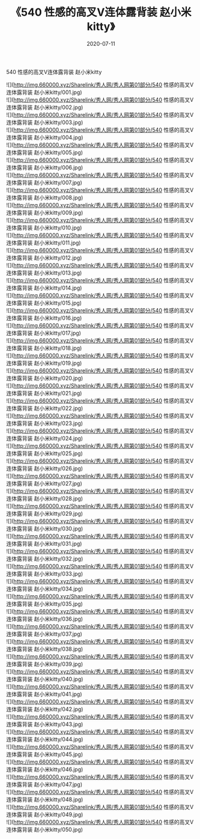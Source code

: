 ﻿---
layout: post
title:  《540 性感的高叉V连体露背装 赵小米kitty》
date:   2020-07-11
img: http://img.660000.xyz/Sharelink/秀人网/秀人网第01部分/540 性感的高叉V连体露背装 赵小米kitty/000.jpg
categories: [美女, 清纯, 唯美]
---

540 性感的高叉V连体露背装 赵小米kitty

  ![](http://img.660000.xyz/Sharelink/秀人网/秀人网第01部分/540 性感的高叉V连体露背装 赵小米kitty/001.jpg) <br> ![](http://img.660000.xyz/Sharelink/秀人网/秀人网第01部分/540 性感的高叉V连体露背装 赵小米kitty/002.jpg) <br> ![](http://img.660000.xyz/Sharelink/秀人网/秀人网第01部分/540 性感的高叉V连体露背装 赵小米kitty/003.jpg) <br> ![](http://img.660000.xyz/Sharelink/秀人网/秀人网第01部分/540 性感的高叉V连体露背装 赵小米kitty/004.jpg) <br> ![](http://img.660000.xyz/Sharelink/秀人网/秀人网第01部分/540 性感的高叉V连体露背装 赵小米kitty/005.jpg) <br> ![](http://img.660000.xyz/Sharelink/秀人网/秀人网第01部分/540 性感的高叉V连体露背装 赵小米kitty/006.jpg) <br> ![](http://img.660000.xyz/Sharelink/秀人网/秀人网第01部分/540 性感的高叉V连体露背装 赵小米kitty/007.jpg) <br> ![](http://img.660000.xyz/Sharelink/秀人网/秀人网第01部分/540 性感的高叉V连体露背装 赵小米kitty/008.jpg) <br> ![](http://img.660000.xyz/Sharelink/秀人网/秀人网第01部分/540 性感的高叉V连体露背装 赵小米kitty/009.jpg) <br> ![](http://img.660000.xyz/Sharelink/秀人网/秀人网第01部分/540 性感的高叉V连体露背装 赵小米kitty/010.jpg) <br> ![](http://img.660000.xyz/Sharelink/秀人网/秀人网第01部分/540 性感的高叉V连体露背装 赵小米kitty/011.jpg) <br> ![](http://img.660000.xyz/Sharelink/秀人网/秀人网第01部分/540 性感的高叉V连体露背装 赵小米kitty/012.jpg) <br> ![](http://img.660000.xyz/Sharelink/秀人网/秀人网第01部分/540 性感的高叉V连体露背装 赵小米kitty/013.jpg) <br> ![](http://img.660000.xyz/Sharelink/秀人网/秀人网第01部分/540 性感的高叉V连体露背装 赵小米kitty/014.jpg) <br> ![](http://img.660000.xyz/Sharelink/秀人网/秀人网第01部分/540 性感的高叉V连体露背装 赵小米kitty/015.jpg) <br> ![](http://img.660000.xyz/Sharelink/秀人网/秀人网第01部分/540 性感的高叉V连体露背装 赵小米kitty/016.jpg) <br> ![](http://img.660000.xyz/Sharelink/秀人网/秀人网第01部分/540 性感的高叉V连体露背装 赵小米kitty/017.jpg) <br> ![](http://img.660000.xyz/Sharelink/秀人网/秀人网第01部分/540 性感的高叉V连体露背装 赵小米kitty/018.jpg) <br> ![](http://img.660000.xyz/Sharelink/秀人网/秀人网第01部分/540 性感的高叉V连体露背装 赵小米kitty/019.jpg) <br> ![](http://img.660000.xyz/Sharelink/秀人网/秀人网第01部分/540 性感的高叉V连体露背装 赵小米kitty/020.jpg) <br> ![](http://img.660000.xyz/Sharelink/秀人网/秀人网第01部分/540 性感的高叉V连体露背装 赵小米kitty/021.jpg) <br> ![](http://img.660000.xyz/Sharelink/秀人网/秀人网第01部分/540 性感的高叉V连体露背装 赵小米kitty/022.jpg) <br> ![](http://img.660000.xyz/Sharelink/秀人网/秀人网第01部分/540 性感的高叉V连体露背装 赵小米kitty/023.jpg) <br> ![](http://img.660000.xyz/Sharelink/秀人网/秀人网第01部分/540 性感的高叉V连体露背装 赵小米kitty/024.jpg) <br> ![](http://img.660000.xyz/Sharelink/秀人网/秀人网第01部分/540 性感的高叉V连体露背装 赵小米kitty/025.jpg) <br> ![](http://img.660000.xyz/Sharelink/秀人网/秀人网第01部分/540 性感的高叉V连体露背装 赵小米kitty/026.jpg) <br> ![](http://img.660000.xyz/Sharelink/秀人网/秀人网第01部分/540 性感的高叉V连体露背装 赵小米kitty/027.jpg) <br> ![](http://img.660000.xyz/Sharelink/秀人网/秀人网第01部分/540 性感的高叉V连体露背装 赵小米kitty/028.jpg) <br> ![](http://img.660000.xyz/Sharelink/秀人网/秀人网第01部分/540 性感的高叉V连体露背装 赵小米kitty/029.jpg) <br> ![](http://img.660000.xyz/Sharelink/秀人网/秀人网第01部分/540 性感的高叉V连体露背装 赵小米kitty/030.jpg) <br> ![](http://img.660000.xyz/Sharelink/秀人网/秀人网第01部分/540 性感的高叉V连体露背装 赵小米kitty/031.jpg) <br> ![](http://img.660000.xyz/Sharelink/秀人网/秀人网第01部分/540 性感的高叉V连体露背装 赵小米kitty/032.jpg) <br> ![](http://img.660000.xyz/Sharelink/秀人网/秀人网第01部分/540 性感的高叉V连体露背装 赵小米kitty/033.jpg) <br> ![](http://img.660000.xyz/Sharelink/秀人网/秀人网第01部分/540 性感的高叉V连体露背装 赵小米kitty/034.jpg) <br> ![](http://img.660000.xyz/Sharelink/秀人网/秀人网第01部分/540 性感的高叉V连体露背装 赵小米kitty/035.jpg) <br> ![](http://img.660000.xyz/Sharelink/秀人网/秀人网第01部分/540 性感的高叉V连体露背装 赵小米kitty/036.jpg) <br> ![](http://img.660000.xyz/Sharelink/秀人网/秀人网第01部分/540 性感的高叉V连体露背装 赵小米kitty/037.jpg) <br> ![](http://img.660000.xyz/Sharelink/秀人网/秀人网第01部分/540 性感的高叉V连体露背装 赵小米kitty/038.jpg) <br> ![](http://img.660000.xyz/Sharelink/秀人网/秀人网第01部分/540 性感的高叉V连体露背装 赵小米kitty/039.jpg) <br> ![](http://img.660000.xyz/Sharelink/秀人网/秀人网第01部分/540 性感的高叉V连体露背装 赵小米kitty/040.jpg) <br> ![](http://img.660000.xyz/Sharelink/秀人网/秀人网第01部分/540 性感的高叉V连体露背装 赵小米kitty/041.jpg) <br> ![](http://img.660000.xyz/Sharelink/秀人网/秀人网第01部分/540 性感的高叉V连体露背装 赵小米kitty/042.jpg) <br> ![](http://img.660000.xyz/Sharelink/秀人网/秀人网第01部分/540 性感的高叉V连体露背装 赵小米kitty/043.jpg) <br> ![](http://img.660000.xyz/Sharelink/秀人网/秀人网第01部分/540 性感的高叉V连体露背装 赵小米kitty/044.jpg) <br> ![](http://img.660000.xyz/Sharelink/秀人网/秀人网第01部分/540 性感的高叉V连体露背装 赵小米kitty/045.jpg) <br> ![](http://img.660000.xyz/Sharelink/秀人网/秀人网第01部分/540 性感的高叉V连体露背装 赵小米kitty/046.jpg) <br> ![](http://img.660000.xyz/Sharelink/秀人网/秀人网第01部分/540 性感的高叉V连体露背装 赵小米kitty/047.jpg) <br> ![](http://img.660000.xyz/Sharelink/秀人网/秀人网第01部分/540 性感的高叉V连体露背装 赵小米kitty/048.jpg) <br> ![](http://img.660000.xyz/Sharelink/秀人网/秀人网第01部分/540 性感的高叉V连体露背装 赵小米kitty/049.jpg) <br> ![](http://img.660000.xyz/Sharelink/秀人网/秀人网第01部分/540 性感的高叉V连体露背装 赵小米kitty/050.jpg) <br>